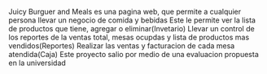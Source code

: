 Juicy Burguer and Meals es una pagina web, que permite a cualquier persona llevar un negocio de comida y bebidas
Este le permite ver la lista de productos que tiene, agregar o eliminar(Invetario)
Llevar un control de los reportes de la ventas total, mesas ocupdas y lista de productos mas vendidos(Reportes)
Realizar las ventas y facturacion de cada mesa atendida(Caja)
Este proyecto salio por medio de una evaluacion propuesta en la universidad
